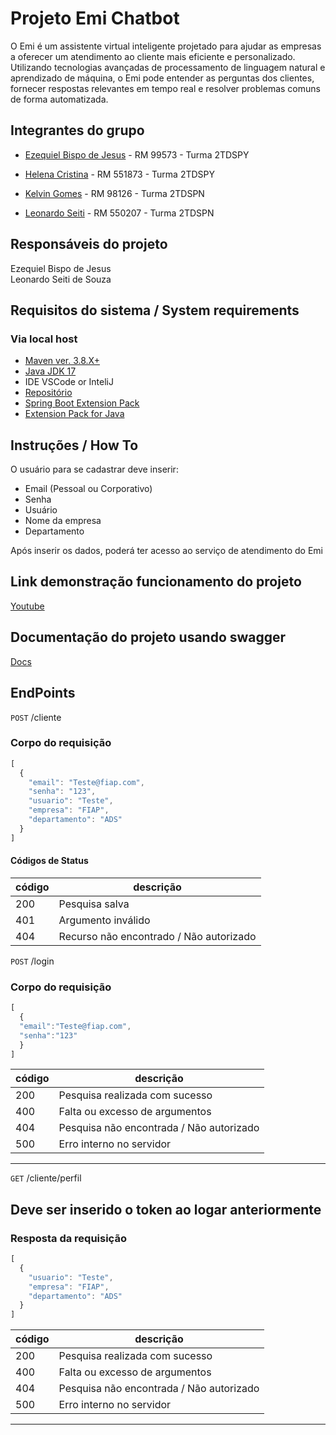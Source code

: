 # Projeto Emi Chatbot
O Emi é um assistente virtual inteligente projetado para ajudar as empresas a oferecer um atendimento ao cliente mais eficiente e personalizado. Utilizando tecnologias avançadas de processamento de linguagem natural e aprendizado de máquina, o Emi pode entender as perguntas dos clientes, fornecer respostas relevantes em tempo real e resolver problemas comuns de forma automatizada.

## Integrantes do grupo

- [Ezequiel Bispo de Jesus](https://github.com/EzequielBispo) - RM 99573 - Turma  2TDSPY

- [Helena Cristina](https://github.com/19helena) - RM 551873 - Turma  2TDSPY

- [Kelvin Gomes](https://github.com/kelving0mes) - RM 98126 - Turma  2TDSPN 

- [Leonardo Seiti](https://github.com/LeonardoSeiti) - RM 550207 - Turma  2TDSPN

## Responsáveis do projeto
Ezequiel Bispo de Jesus<br>
Leonardo Seiti de Souza

## Requisitos do sistema / System requirements

### Via local host
- [Maven ver. 3.8.X+](https://maven.apache.org/download.cgi)
- [Java JDK 17](https://www.oracle.com/br/java/technologies/downloads/#java17)
- IDE VSCode or InteliJ
- [Repositório](https://github.com/LeonardoSeiti/SPRINT3JAVA.git)
- [Spring Boot Extension Pack](https://marketplace.visualstudio.com/items?itemName=vmware.vscode-boot-dev-pack)
- [Extension Pack for Java](https://marketplace.visualstudio.com/items?itemName=vscjava.vscode-java-pack)

## Instruções / How To
O usuário para se cadastrar deve inserir:
- Email (Pessoal ou Corporativo)
- Senha
- Usuário
- Nome da empresa
- Departamento

Após inserir os dados, poderá ter acesso ao serviço de atendimento do Emi

## Link demonstração funcionamento do projeto

[Youtube](https://www.youtube.com/watch?v=JbCCxfzn_r4)

## Documentação do projeto usando swagger
[Docs](https://api-sprint-emi.azurewebsites.net/swagger-ui/index.html)

## EndPoints
`POST` /cliente <br>

### Corpo do requisição 
```js
[
  {
    "email": "Teste@fiap.com",
    "senha": "123",
    "usuario": "Teste",
    "empresa": "FIAP",
    "departamento": "ADS"
  }
]
```
#### Códigos de Status

|código|descrição
|------|---------
| 200| Pesquisa salva
| 401| Argumento inválido  
| 404| Recurso não encontrado / Não autorizado  

`POST` /login <br>

### Corpo do requisição 
```js
[
  {
  "email":"Teste@fiap.com",
  "senha":"123"
  }
]
```

|código|descrição
|------|---------
| 200 | Pesquisa realizada com sucesso           
| 400 | Falta ou excesso de argumentos           
| 404 | Pesquisa não encontrada / Não autorizado                  
| 500 | Erro interno no servidor                 
---


`GET` /cliente/perfil <br>
## Deve ser inserido o token ao logar anteriormente
### Resposta da requisição 
```js
[
  {
    "usuario": "Teste",
    "empresa": "FIAP",
    "departamento": "ADS"
  }
]
```
|código|descrição
|------|---------
| 200 | Pesquisa realizada com sucesso           
| 400 | Falta ou excesso de argumentos           
| 404 | Pesquisa não encontrada / Não autorizado                  
| 500 | Erro interno no servidor                 
---
